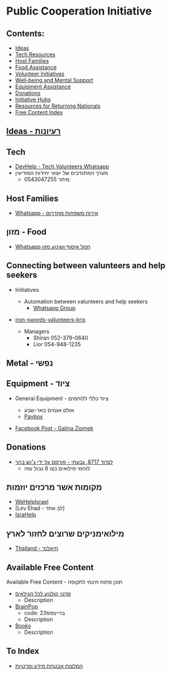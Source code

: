 # Public Cooperation Initiative

## **Contents:**

- [Ideas](#ideas---רעיונות)
- [Tech Resources](#tech)
- [Host Families](#host-families)
- [Food Assistance](#מזון---food)
- [Volunteer Initiatives](#connecting-between-valunteers-and-help-seekers)
- [Well-being and Mental Support](#metal---נפשי)
- [Equipment Assistance](#equipment---ציוד)
- [Donations](#donations)
- [Initiative Hubs](#מקומות-אשר-מרכזים-יוזמות)
- [Resources for Returning Nationals](#מילואימניקים-שרוצים-לחזור-לארץ)
- [Free Content Index](#available-free-content)

## [Ideas - רעיונות](./ideas.md)

## Tech

- [DevHelp - Tech Valunteers Whatsapp](<https://chat.whatsapp.com/GLmj3FDWiCW1RWDRnL79UV>)
- מערך המתנדבים של יוצאי יחידות המודיעין
  - מיתר 0543047255

## Host Families

- [Whatsapp - אירוח משפחות מהדרום](<https://chat.whatsapp.com/E6GofQiyosDLndYKKCcC4v>)

## מזון - Food

- [Whatsapp חמל איסוף ושינוע מזון](<https://chat.whatsapp.com/KPZ7JqQyBLG3OSvtGlUAdx>)

## Connecting between valunteers and help seekers

- Initiatives
  - Automation between valunteers and help seekers
    - [Whatsapp Group](<https://chat.whatsapp.com/JuJ1da4wYbe16uZL0cqL40>)

- [iron-swords-valunteers-kris](<https://iron-swords-valunteers-kris.co.il>)
  - Managers
    - Shiran 052-379-0640
    - Lior 054-948-1235

## Metal - נפשי

## Equipment - ציוד

- General Equipment - ציוד כללי ללוחמים
  - אולם אגמים באר-שבע
  - [Paybox](<https://payboxapp.page.link/NLesi4pdokUjxYeEA>)

- [Facebook Post - Galina Ziomek](<https://www.facebook.com/100000484874028/posts/pfbid0aWdLhUrdK7eXVsDXHUBW2CpSKiefP3xfBMaDVKhfd6snV5fdwrztafJwu4xzVvX4l/?mibextid=Nif5oz>)

## Donations

- [לגדוד 8717, גבעתי - פורסם על ידי ג׳וש בהר](<https://payboxapp.page.link/kJrr6HjU9NZqWzJ36>)
  - לוחמי מילואים בצו 8 גבול עזה

## מקומות אשר מרכזים יוזמות

- [WeHelpIsrael](<https://docs.google.com/document/d/1pzWWh7g2x-9FtDosL5msaeWjSZSZdE2deb803lk01xc/edit>)
- [Lev Ehad - לב אחד]
- [IsraHelp](<https://linktr.ee/israhelp>)

## מילואימניקים שרוצים לחזור לארץ

- [Thailand - תיאלנד](<https://chat.whatsapp.com/KY3GCKEUQopERWMlgdC06Q>)

## Available Free Content

Available Free Content - תוכן פתוח חינמי לתקופה

- [סרטי קולנוע לכל הגילאים](<https://il.academe.plus/movies>)
  - Description
- [BrainPop](<https://il.brainpop.com/>)
  - code: בריינפופ23
  - Description
- [Books](<https://padlet.com/redirect?url=https%3A%2F%2Fschool.booksgiant.com%2Flogin%2Fhe>)
  - Description

## To Index

- [המלצות אבטחת מידע ופרטיות](<https://docs.google.com/document/d/1WqZukKOUUrUclxlBluOYDqpSxgMIGuZQ0WBt7uunTFU/edit>)
